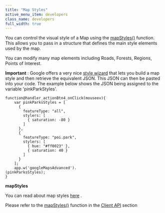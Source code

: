 ```yaml
---
title: "Map Styles"
active_menu_item: developers
class_name: developers
full_width: true
---
```



You can control the visual style of a Map using the [mapStyles()](../../../scripting-apis/client-api/widget-object-functions/advanced-maps/mapstyles) function. This allows you to pass in a structure that defines the main style elements used by the map.

You can modify many map elements including Roads, Forests, Regions, Points of Interest.

**Important** : Google offers a very nice [style wizard](http://gmaps-samples-v3.googlecode.com/svn/trunk/styledmaps/wizard/index.html) that lets you build a map style and then retrieve the equivalent JSON. This JSON can then be pasted into your code. The example below shows the JSON being assigned to the variable 'pinkParkStyles'.

    function@handler_actionBtn4_onClick(mouseev){
        var pinkParksStyles = [
          {
            featureType: "all",
            stylers: [
              { saturation: -80 }
            ]
          },
          {
            featureType: "poi.park",
            stylers: [
              { hue: "#ff0023" },
              { saturation: 40 }
            ]
          }
        ];
        app.w('googleMapsAdvanced').
    (pinkParksStyles);
    }
   

**mapStyles**

You can read about map styles [here](http://code.google.com/apis/maps/documentation/javascript/styling.html) .

Please refer to the [mapStyles()](../../../scripting-apis/client-api/widget-object-functions/advanced-maps/mapstyles) function in the [Client API](../../../scripting-apis/client-api/) section

